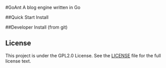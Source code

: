 #GoAnt
A blog engine written in Go

##Quick Start Install

##Developer Install (from git)

## License
This project is under the GPL2.0 License. See the [LICENSE](https://github.com/go-ant/ant/blob/master/LICENSE) file for the full license text.